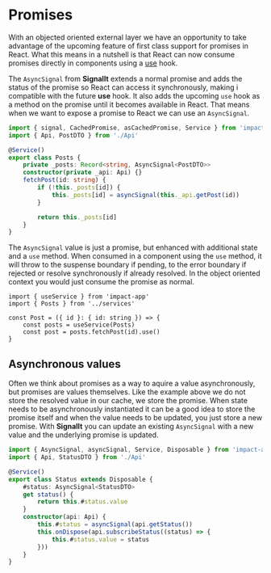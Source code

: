 
# Promises

With an objected oriented external layer we have an opportunity to take advantage of the upcoming feature of first class support for promises in React. What this means in a nutshell is that React can now consume promises directly in components using a [use](https://blixtdev.com/all-about-reacts-new-use-hook/) hook.

The `AsyncSignal` from **SignalIt** extends a normal promise and adds the status of the promise so React can access it synchronously, making i compatible with the future **use** hook. It also adds the upcoming `use` hook as a method on the promise until it becomes available in React. That means when we want to expose a promise to React we can use an `AsyncSignal`.

```ts
import { signal, CachedPromise, asCachedPromise, Service } from 'impact-app'
import { Api, PostDTO } from './Api'

@Service()
export class Posts {
    private _posts: Record<string, AsyncSignal<PostDTO>>
    constructor(private _api: Api) {}
    fetchPost(id: string) {
        if (!this._posts[id]) {
            this._posts[id] = asyncSignal(this._api.getPost(id))
        }

        return this._posts[id]
    }
}
```

The `AsyncSignal` value is just a promise, but enhanced with additional state and a `use` method. When consumed in a component using the `use` method, it will throw to the suspense boundary if pending, to the error boundary if rejected or resolve synchronously if already resolved. In the object oriented context you would just consume the promise as normal.

```tsx
import { useService } from 'impact-app'
import { Posts } from '../services'

const Post = ({ id }: { id: string }) => {
    const posts = useService(Posts)
    const post = posts.fetchPost(id).use()
}
```

## Asynchronous values

Often we think about promises as a way to aquire a value asynchronously, but promises are values themselves. Like the example above we do not store the resolved value in our cache, we store the promise. When state needs to be asynchronously instantiated it can be a good idea to store the promise itself and when the value needs to be updated, you just store a new promise. With **SignalIt** you can update an existing `AsyncSignal` with a new value and the underlying promise is updated.

```ts
import { AsyncSignal, asyncSignal, Service, Disposable } from 'impact-app'
import { Api, StatusDTO } from './Api'

@Service()
export class Status extends Disposable {
    #status: AsyncSignal<StatusDTO>
    get status() {
        return this.#status.value
    }
    constructor(api: Api) {
        this.#status = asyncSignal(api.getStatus())
        this.onDispose(api.subscribeStatus((status) => {
            this.#status.value = status
        }))
    }
}
```


